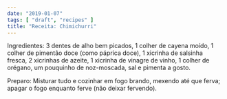 ```yaml
---
date: "2019-01-07"
tags: [ "draft", "recipes" ]
title: "Receita: Chimichurri"
---
```


Ingredientes: 3 dentes de alho bem picados, 1 colher de cayena moído, 1 colher de pimentão doce (como páprica doce), 1 xicrinha de salsinha fresca, 2 xicrinhas de azeite, 1 xicrinha de vinagre de vinho, 1 colher de orégano, um pouquinho de noz-moscada, sal e pimenta a gosto.

Preparo: Misturar tudo e cozinhar em fogo brando, mexendo até que ferva; apagar o fogo enquanto ferve (não deixar fervendo).

